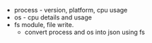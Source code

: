 - process - version, platform,  cpu usage
- os - cpu details and usage
- fs module, file write.
  - convert process and os into json using fs 
